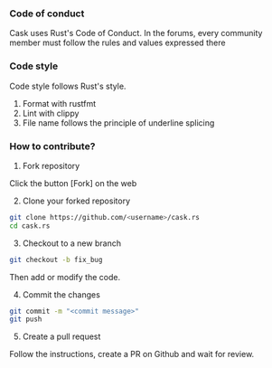 ### Code of conduct

Cask uses Rust's Code of Conduct. In the forums, every community member must follow the rules and values expressed there

### Code style

Code style follows Rust's style.

1. Format with rustfmt
2. Lint with clippy
3. File name follows the principle of underline splicing

### How to contribute?

1. Fork repository

Click the button \[Fork\] on the web

2. Clone your forked repository

```bash
git clone https://github.com/<username>/cask.rs
cd cask.rs
```

3. Checkout to a new branch

```bash
git checkout -b fix_bug
```

Then add or modify the code.

4. Commit the changes

```bash
git commit -m "<commit message>"
git push
```

5. Create a pull request

Follow the instructions, create a PR on Github and wait for review.

